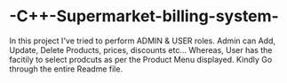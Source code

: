 # -C++-Supermarket-billing-system-
In this project I've tried to perform ADMIN &amp; USER roles. Admin can Add, Update, Delete Products, prices, discounts etc... Whereas, User has the facitily to select prodcuts as per the Product Menu displayed. Kindly Go through the entire Readme file.
